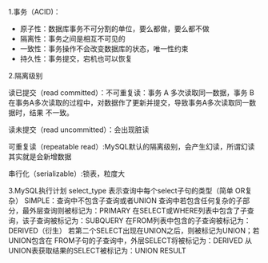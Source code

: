 1.事务（ACID)：

- 原子性：数据库事务不可分割的单位，要么都做，要么都不做
- 隔离性：事务之间是相互不可见的
- 一致性：事务操作不会改变数据库的状态，唯一性约束
- 持久性：事务提交，宕机也可以恢复

2.隔离级别

读已提交（read committed）：不可重复读：事务 A 多次读取同一数据，事务 B 在事务A多次读取的过程中，对数据作了更新并提交，导致事务A多次读取同一数据时，结果 不一致。

读未提交（read uncommitted）：会出现脏读

可重复读（repeatable read）:MySQL默认的隔离级别，会产生幻读，所谓幻读其实就是会新增数据

串行化（serializable）:锁表，粒度大

3.MySQL执行计划
       select_type 
       表示查询中每个select子句的类型（简单 OR复杂）
       SIMPLE：查询中不包含子查询或者UNION
       查询中若包含任何复杂的子部分，最外层查询则被标记为：PRIMARY
       在SELECT或WHERE列表中包含了子查询，该子查询被标记为：SUBQUERY
       在FROM列表中包含的子查询被标记为：DERIVED（衍生）
       若第二个SELECT出现在UNION之后，则被标记为UNION；若UNION包含在  FROM子句的子查询中，外层SELECT将被标记为：DERIVED
       从UNION表获取结果的SELECT被标记为：UNION RESULT
